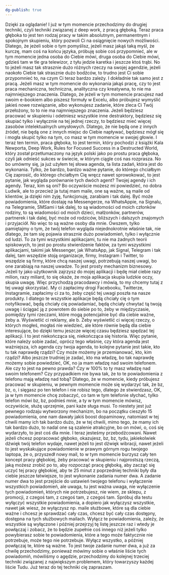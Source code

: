 ```yaml
---
dg-publish: true
---
```


Dzięki za oglądanie! 
I już w tym momencie przechodzimy do drugiej techniki, czyli techniki związanej z deep work, z pracą głęboką. 
Teraz praca głęboka to jest ten rodzaj pracy w takim absolutnym, permanentnym i spokojnym skupieniu, 
który pozwoli Ci na osiągnięcie nowych możliwości. 
Dlatego, że jeżeli sobie o tym pomyślisz, jeżeli masz jakąś taką myśl, że kurczę, mam coś na końcu języka, 
próbuję sobie coś przypomnieć, ale w tym momencie jedna osoba do Ciebie mówi, druga osoba do Ciebie mówi, 
gdzieś tam w tle gra telewizor, z tyłu jedzie karetka i jeszcze ktoś trąbi. 
No to jeżeli masz tak strasznie dużo różnych rzeczy na swojej agendzie, jeżeli naokoło Ciebie tak strasznie dużo bodźców, 
to trudno jest Ci sobie przypomnieć to, na czym Ci teraz bardzo zależy. 
I dokładnie tak samo jest z pracą. 
Jeżeli masz w tym momencie do wykonania jakąś pracę, czy to jest praca mechaniczna, techniczna, analityczna czy kreatywna, 
to nie ma najmniejszego znaczenia. 
Dlatego, że jeżeli w tym momencie pracujesz nad swoim e-bookiem albo piszesz formuły w Excelu, 
albo próbujesz wymyślić jakieś nowe rozwiązanie, albo wykonujesz zadanie, które zleca Ci Twój przełożony, 
to to nie ma najmniejszego znaczenia. 
Jeżeli będziesz pracować w skupieniu i odetniesz wszystkie inne destraktory, 
będziesz się skupiać tylko i wyłącznie na tej jednej rzeczy, 
to będziesz mieć więcej zasobów intelektualnych umysłowych. 
Dlatego, że nie będą one z innych źródeł, nie będą one z innych miejsc do Ciebie napływać, 
będziesz mógł się i mogła skupić tylko na tym, co masz w tym momencie w swojej głowie. 
I teraz ten termin, praca głęboka, to jest termin, który pochodzi z książki Kala Newporta, 
Deep Work, Rules for Focused Success in a Destructed World, 
który został przetłumaczony na język polski jako po prostu praca głęboka, 
czyli jak odnieść sukces w świecie, w którym ciągle coś nas rozprasza. 
No bo umówmy się, ja już użyłem tej słowa agenda, 
ta lista zadań, która jest do wykonania. 
Tylko, że bardzo, bardzo ważne pytanie, do którego chciałbym Cię zaprosić, 
do którego chciałbym Cię wręcz nawet sprowokować, 
to jest pytanie, jak wygląda porównanie tych dwóch agent? 
Twojej agendy i ich agendy. 
Teraz, kim są oni? 
Bo oczywiście możesz mi powiedzieć, no dobra Ludwik, ale to przecież ja tutaj mam maile, 
one są ważne, są maile od klientów, 
ja dzięki nim żyję, funkcjonuję, zarabiam i tak dalej. 
Być może powiadomienia, które dostaję na Messengerze, 
na WhatsAppie, na Signalu, na Telegramie, SMSami i tak dalej, 
to są wiadomości od moich członków rodziny, 
to są wiadomości od moich dzieci, małżonków, partnerów, partnerek i tak dalej, 
być może od rodziców, bliższych i dalszych znajomych i przyjaciół. 
No więc to są ważne osoby dla mnie. 
Owszem, tylko pamiętajmy o tym, 
że twój telefon wygląda niejednokrotnie właśnie tak, 
nie dlatego, że tam się pojawia strasznie dużo powiadomień, tylko i wyłącznie od ludzi. 
To za tymi wszystkimi aplikacjami, tu nie ma żadnych teorii spiskowych, 
to jest po prostu stwierdzenie faktów, za tymi wszystkimi aplikacjami, 
takimi jak Messenger, jak WhatsApp, jak Signal, Telegram i tak dalej, 
tam wszędzie stoją organizacje, firmy, Instagram i Twitter, 
to wszędzie są firmy, które chcą naszej uwagi, 
potrzebują naszej uwagi, bo one zarabiają na naszej uwadze. 
To jest prosty mechanizm biznesowy. 
Jeżeli ty jako użytkownik zajrzysz do mojej aplikacji 
i będę miał ciebie razy milion, razy miliard, 
to się okaże, że moja aplikacja skupia ludzkie oczy, skupia uwagę. 
Więc przychodzą pracodawcy i mówią, to my chcemy tutaj z tej uwagi skorzystać. 
My ci zapłacimy drogi Facebooku, Twitterze, Instagramie, 
zapłacimy ci za to, żeby część tej uwagi poszła na nasze produkty. 
I dlatego te wszystkie aplikacje będą chciały cię o tym notyfikować, 
będą chciały cię powiadamiać, będą chciały chwytać tą twoją uwagę 
i ściągać ją z powrotem do siebie po to, żeby w międzyczasie, 
pomiędzy tymi rzeczami, które mogą potencjalnie być dla ciebie ważne, 
żeby a. Wyświetlić ci reklamy, ale b. Żeby wyświetlić ci więcej rzeczy, 
o których mogłeś, mogłaś nie wiedzieć, ale które równie będą dla ciebie interesujące, 
bo dzięki temu jeszcze więcej czasu będziesz spędzać tej aplikacji. 
I to jest niekończąca się, niekończąca się historia. 
Więc pytanie, które należy sobie zadać, oprócz tego właśnie, czy która agenda jest ważniejsza, 
ich agenda czy twoja agenda, to kolejne pytanie jest takie, kto tu tak naprawdę rządzi? 
Czy może możemy je przemianować, kto, kim rządzi? 
Albo jeszcze trudniej je zadać, kto ma władzę, 
bo tak naprawdę możemy sobie powiedzieć, OK, no ja mam władzę nad swoim telefonem. 
Ale czy to jest na pewno prawda? 
Czy w 100% to ty masz władzę nad swoim telefonem? 
Czy przypadkiem nie bywa tak, że to te powiadomienia z telefonu mają władzę nad tobą? 
Dlatego, że w momencie, kiedy próbujesz pracować w skupieniu, 
w pewnym momencie może się wydarzyć tak, że bz, bz, o, 
i sięgasz po ten telefon i nie robisz tego, dlatego że stwierdzasz, OK, ja w tym momencie 
chcę zobaczyć, co tam w tym telefonie słychać, tylko telefon mówi bz, bz, podnieś mnie, 
a ty w tym momencie mówisz, oczywiście, służę uprzejmie, pani każe sługa musi. 
To niestety jest już pewnego rodzaju wytworzony mechanizm, bo na początku cieszyło 
15 powiadomienia, one nam dawały jakiś boost dopaminowy, natomiast w tej chwili mamy 
ich tak bardzo dużo, że w tej chwili, mimo tego, że mamy ich tak bardzo dużo, 
to nadal one są szalenie atrakcyjne, bo on mówi, o, coś się wydarzyło, to jest coś dla mnie. 
I teraz jesteśmy przebodźcowani. 
Nawet jeżeli chcesz popracować głęboko, okazujesz, 
bz, bz, tydu, 
jakiekolwiek dźwięk twój telefon wydaje, nawet jeżeli to jest dźwięk wibracji, 
nawet jeżeli to jest wyskakujące powiadomienie w prawym górnym rogu twojego laptopa, że o, 
przyszedł nowy mail, 
to w tym momencie burzysz cały ten koncept pracy głębokiej, żeby pracować w 
skupieniu i najprostszą rzeczą, jaką możesz zrobić po to, aby rozpocząć pracę 
głęboką, aby zacząć się uczyć tej pracy głębokiej, aby te 25 minut z poprzedniej 
techniki były dla ciebie jeszcze łatwiejsze, to jest wykonanie zadania numer dwa. 
A zadanie numer dwa to jest przejście do 
ustawień twojego telefonu i wyłączenie wszystkich powiadomień, ale uwaga, 
tu jest ważna uwaga, nie wyłączenie tych powiadomień, których nie 
potrzebujesz, nie wiem, ze sklepu, z promocji, z czegoś tam, z czegoś tam, z czegoś tam. 
Spróbuj dla testu wyłączyć wszystkie powiadomienia, 
a dopiero jak wyłączysz wszystkie, nawet jak wiesz, że wyłączysz np. 
maile służbowe, które są dla ciebie ważne i chcesz je sprawdzać cały czas, chcesz być 
cały czas dostępny, dostępna na tych służbowych mailach. 
Wyłącz te powiadomienia, zależy, że wszystkie są wyłączone i później 
przejrzyj tę listę jeszcze raz i wtedy je powłączaj i zobacz, że to będzie 
zupełnie coś innego niż jeżeli tylko powybierasz sobie te powiadomienia, które 
a tego może faktycznie nie potrzebuje, może tego nie potrzebuje. 
Wyłącz wszystko, a później powłączaj te, które są ważne. 
To jest twoje zadanie numer dwa, a już za chwilę przechodzimy, ponieważ mówimy sobie 
o właśnie liście tych powiadomiń, mówiliśmy o agędzie, przechodzimy do 
kolejnej trzeciej techniki związanej z największym problemem, który towarzyszy 
każdej liście Tudu. Już teraz do tej techniki cię zapraszam. 

